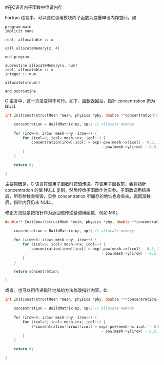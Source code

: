 #在C语言内子函数中申请内存

Fortran 语言中，可以通过调用模块内子函数为变量申请内存空间，如

```
program main
implicit none

real, allocatable :: x

call allocateMemory(x, 4)

end program

subroutine allocateMemory(x, num)
real, allocatable :: x
integer :: num

allocate(x(num))

end subroutine
```

C 语言中，这一方法变得不可行。如下，函数返回后，指针 concentration 仍为 NULL

```c
int InitConst(structMesh *mesh, physics *phy, double **concentration){

    concentration = BuildMatrix(np, np); // allocate memory
    
    for (irow=0; irow< mesh->ny; irow++) {
        for (icol=0; icol< mesh->nx; icol++) {
            concentration[irow][icol] = exp(-pow(mesh->x[icol] - 0.5, 2.0)/phy->Dx
                                            - pow(mesh->y[irow] - 0.5, 2.0)/phy->Dy);
        }
    }

    return 0;

}

```

主要原因是，C 语言在调用子函数时按值传递。在调用子函数前，会将指针 concentration 的值 NULL 复制，然后传给子函数作为实参。子函数调用结束后，所有参数会销毁，实参 concentration 所储存的地址也会丢失。返回函数后，指针内容仍未 NULL。

修正方法就是把指针作为返回值传递给调用函数，例如
MKL
```c
double** InitConst(structMesh *mesh, physics *phy, double **concentration){

    concentration = BuildMatrix(np, np); // allocate memory
    
    for (irow=0; irow< mesh->ny; irow++) {
        for (icol=0; icol< mesh->nx; icol++) {
            concentration[irow][icol] = exp(-pow(mesh->x[icol] - 0.5, 2.0)/phy->Dx
                                            - pow(mesh->y[irow] - 0.5, 2.0)/phy->Dy);
        }
    }

    return concentration;

}

```

或者，也可以用传递指针地址的方法修改指针内容，如

```c
int InitConst(structMesh *mesh, physics *phy, double ***concentration){

    concentration = BuildMatrix(np, np); // allocate memory
    
    for (irow=0; irow< mesh->ny; irow++) {
        for (icol=0; icol< mesh->nx; icol++) {
            (*concentration)[irow][icol] = exp(-pow(mesh->x[icol] - 0.5, 2.0)/phy->Dx
                                            - pow(mesh->y[irow] - 0.5, 2.0)/phy->Dy);
        }
    }

    return 0;

}

```